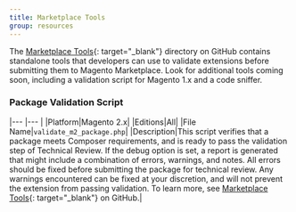 ```yaml
---
title: Marketplace Tools
group: resources
---
```


The [Marketplace Tools][1]{: target="_blank"} directory on GitHub contains standalone tools that developers can use to validate extensions before submitting them to Magento Marketplace. Look for additional tools coming soon, including a validation script for Magento 1.x and a code sniffer.

### Package Validation Script

|--- |--- |
|Platform|Magento 2.x|
|Editions|All|
|File Name|`validate_m2_package.php`|
|Description|This script verifies that a package meets Composer requirements, and is ready to pass the validation step of Technical Review. If the debug option is set, a report is generated that might include a combination of errors, warnings, and notes. All errors  should be fixed before submitting the package for technical review. Any warnings encountered can be fixed at your discretion, and will not prevent the extension from passing validation. To learn more, see [Marketplace Tools][1]{: target="_blank"} on GitHub.|

[1]: https://github.com/magento/marketplace-tools

